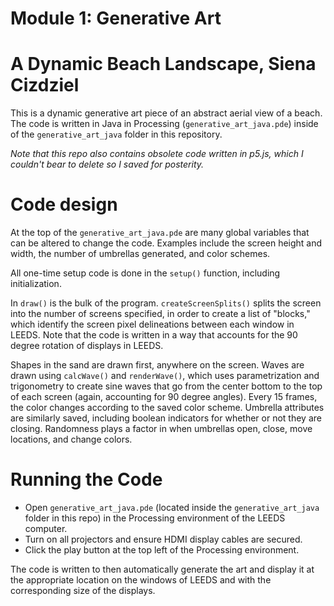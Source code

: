 # Module 1: Generative Art
# A Dynamic Beach Landscape, Siena Cizdziel

This is a dynamic generative art piece of an abstract aerial view of a beach. The code is written in Java in Processing (`generative_art_java.pde`) inside of the `generative_art_java` folder in this repository. 

*Note that this repo also contains obsolete code written in p5.js, which I couldn't bear to delete so I saved for posterity.*

# Code design
At the top of the `generative_art_java.pde` are many global variables that can be altered to change the code. Examples include the screen height and width, the number of umbrellas generated, and color schemes. 

All one-time setup code is done in the `setup()` function, including initialization. 

In `draw()` is the bulk of the program. `createScreenSplits()` splits the screen into the number of screens specified, in order to create a list of "blocks," which identify the screen pixel delineations between each window in LEEDS. Note that the code is written in a way that accounts for the 90 degree rotation of displays in LEEDS. 

Shapes in the sand are drawn first, anywhere on the screen. Waves are drawn using `calcWave()` and `renderWave()`, which uses parametrization and trigonometry to create sine waves that go from the center bottom to the top of each screen (again, accounting for 90 degree angles). Every 15 frames, the color changes according to the saved color scheme. Umbrella attributes are similarly saved, including boolean indicators for whether or not they are closing. Randomness plays a factor in when umbrellas open, close, move locations, and change colors. 

# Running the Code
* Open `generative_art_java.pde` (located inside the `generative_art_java` folder in this repo) in the Processing environment of the LEEDS computer.
* Turn on all projectors and ensure HDMI display cables are secured. 
* Click the play button at the top left of the Processing environment. 

The code is written to then automatically generate the art and display it at the appropriate location on the windows of LEEDS and with the corresponding size of the displays. 
